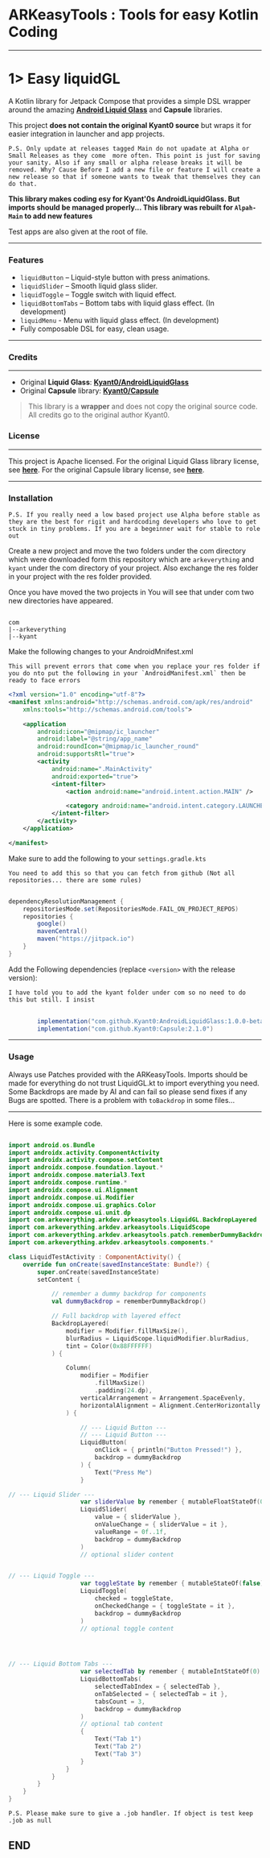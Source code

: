 # ARKeasyTools : Tools for easy Kotlin Coding

---

# 1> Easy liquidGL

A Kotlin library for Jetpack Compose that provides a simple DSL wrapper around the amazing **[Android Liquid Glass](https://github.com/Kyant0/AndroidLiquidGlass)** and **Capsule** libraries.

This project **does not contain the original Kyant0 source** but wraps it for easier integration in launcher and app projects.

``P.S. Only update at releases tagged Main do not upadate at Alpha or Small Releases as they come  more often. This point is just for saving your sanity. Also if any small or alpha release breaks it will be removed.
Why? Cause Before I add a new file or feature I will create a new release so that if someone wants to tweak that themselves they can do that. ``

**This library makes coding esy for Kyant'0s AndroidLiquidGlass. But imports should be managed properly... This library was rebuilt for `Alpah-Main` to add new features**

Test apps are also given at the root of file.

---

### Features

- `liquidButton` – Liquid-style button with press animations.
- `liquidSlider` – Smooth liquid glass slider.
- `liquidToggle` – Toggle switch with liquid effect.
- `liquidBottomTabs` – Bottom tabs with liquid glass effect. (In development)
- `liquidMenu` - Menu with liquid glass effect. (In development)
- Fully composable DSL for easy, clean usage.

---

### Credits
-------

* Original **Liquid Glass**: **[Kyant0/AndroidLiquidGlass](https://github.com/Kyant0/AndroidLiquidGlass?utm_source=chatgpt.com)**
* Original **Capsule** library: **[Kyant0/Capsule](https://github.com/Kyant0/Capsule?utm_source=chatgpt.com)**

> This library is a **wrapper** and does not copy the original source code. All credits go to the original author Kyant0.

### License
-------

This project is Apache licensed. 
For the original Liquid Glass library license, see **[here](https://github.com/Kyant0/AndroidLiquidGlass?tab=Apache-2.0-1-ov-file)**.
For the original Capsule library license, see **[here](https://github.com/Kyant0/Capsule?tab=Apache-2.0-1-ov-file)**.

---

### Installation

``P.S. If you really need a low based project use Alpha before stable as they are the best for rigit and hardcoding developers who love to get stuck in tiny problems. If you are a begeinner wait for stable to role out``

Create a new project and move the two folders under the com directory which were downloaded form this repository which are ``arkeverything`` and ``kyant`` under the com directory of your project. Also exchange the res folder in your project with the res folder provided.

Once you have moved the two projects in You will see that under com two new directories have appeared.

```

com
|--arkeverything
|--kyant

```

Make the following changes to your AndroidMnifest.xml

``This will prevent errors that come when you replace your res folder if you do nto put the following in your `AndroidManifest.xml` then be ready to face errors``

```xml
<?xml version="1.0" encoding="utf-8"?>
<manifest xmlns:android="http://schemas.android.com/apk/res/android"
    xmlns:tools="http://schemas.android.com/tools">

    <application
        android:icon="@mipmap/ic_launcher"
        android:label="@string/app_name"
        android:roundIcon="@mipmap/ic_launcher_round"
        android:supportsRtl="true">
        <activity
            android:name=".MainActivity"
            android:exported="true">
            <intent-filter>
                <action android:name="android.intent.action.MAIN" />

                <category android:name="android.intent.category.LAUNCHER" />
            </intent-filter>
        </activity>
    </application>

</manifest>
```

Make sure to add the following to your ``settings.gradle.kts``

``You need to add this so that you can fetch from github (Not all repositories... there are some rules)``

```gradle

dependencyResolutionManagement {
    repositoriesMode.set(RepositoriesMode.FAIL_ON_PROJECT_REPOS)
    repositories {
        google()
        mavenCentral()
        maven("https://jitpack.io")
    }
}

```

Add the Following dependencies (replace `<version>` with the release version):

``I have told you to add the kyant folder under com so no need to do this but still. I insist``

```gradle
        
        implementation("com.github.Kyant0:AndroidLiquidGlass:1.0.0-beta02")
        implementation("com.github.Kyant0:Capsule:2.1.0")

```
---

### Usage

Always use Patches provided with the ARKeasyTools.
Imports should be made for everything do not trust LiquidGL.kt to import everything you need.
Some Backdrops are made by AI and can fail so please send fixes if any Bugs are spotted.
There is a problem with `toBackdrop` in some files...

---
Here is some example code.

```kotlin

import android.os.Bundle
import androidx.activity.ComponentActivity
import androidx.activity.compose.setContent
import androidx.compose.foundation.layout.*
import androidx.compose.material3.Text
import androidx.compose.runtime.*
import androidx.compose.ui.Alignment
import androidx.compose.ui.Modifier
import androidx.compose.ui.graphics.Color
import androidx.compose.ui.unit.dp
import com.arkeverything.arkdev.arkeasytools.LiquidGL.BackdropLayered
import com.arkeverything.arkdev.arkeasytools.LiquidScope
import com.arkeverything.arkdev.arkeasytools.patch.rememberDummyBackdrop
import com.arkeverything.arkdev.arkeasytools.components.*

class LiquidTestActivity : ComponentActivity() {
    override fun onCreate(savedInstanceState: Bundle?) {
        super.onCreate(savedInstanceState)
        setContent {

            // remember a dummy backdrop for components
            val dummyBackdrop = rememberDummyBackdrop()

            // Full backdrop with layered effect
            BackdropLayered(
                modifier = Modifier.fillMaxSize(),
                blurRadius = LiquidScope.liquidModifier.blurRadius,
                tint = Color(0x88FFFFFF)
            ) {

                Column(
                    modifier = Modifier
                        .fillMaxSize()
                        .padding(24.dp),
                    verticalArrangement = Arrangement.SpaceEvenly,
                    horizontalAlignment = Alignment.CenterHorizontally
                ) {

                    // --- Liquid Button ---
                    // --- Liquid Button ---
                    LiquidButton(
                        onClick = { println("Button Pressed!") },
                        backdrop = dummyBackdrop
                    ) {
                        Text("Press Me")
                    }

// --- Liquid Slider ---
                    var sliderValue by remember { mutableFloatStateOf(0.5f) }
                    LiquidSlider(
                        value = { sliderValue },
                        onValueChange = { sliderValue = it },
                        valueRange = 0f..1f,
                        backdrop = dummyBackdrop
                    )
                    // optional slider content


// --- Liquid Toggle ---
                    var toggleState by remember { mutableStateOf(false) }
                    LiquidToggle(
                        checked = toggleState,
                        onCheckedChange = { toggleState = it },
                        backdrop = dummyBackdrop
                    )
                    // optional toggle content




// --- Liquid Bottom Tabs ---
                    var selectedTab by remember { mutableIntStateOf(0) }
                    LiquidBottomTabs(
                        selectedTabIndex = { selectedTab },
                        onTabSelected = { selectedTab = it },
                        tabsCount = 3,
                        backdrop = dummyBackdrop
                    )
                    // optional tab content
                    {
                        Text("Tab 1")
                        Text("Tab 2")
                        Text("Tab 3")
                    }
                }
            }
        }
    }
}


```

``P.S. Please make sure to give a .job handler. If object is test keep .job as null``
          
## END ##



















